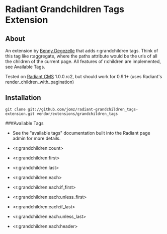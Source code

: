 Radiant Grandchildren Tags Extension
===

About
---

An extension by [Benny Degezelle][jomz] that adds r:grandchildren tags. Think of this tag like r:aggregate, where the paths attribute would be the urls of all the children of the current page. All features of r:children are implemented, see Available Tags.

Tested on [Radiant CMS][radiant] 1.0.0.rc2, but should work for 0.9.1+ (uses Radiant's render_children_with_pagination)

Installation
---
  
    git clone git://github.com/jomz/radiant-grandchildren_tags-extension.git vendor/extensions/grandchildren_tags


###Available Tags

* See the "available tags" documentation built into the Radiant page admin for more details.

* <r:grandchildren:count>
* <r:grandchildren:first>
* <r:grandchildren:last>
* <r:grandchildren:each>
* <r:grandchildren:each:if_first>
* <r:grandchildren:each:unless_first>
* <r:grandchildren:each:if_last>
* <r:grandchildren:each:unless_last>
* <r:grandchildren:each:header>

[jomz]: http://github.com/jomz
[radiant]: http://radiantcms.org/

